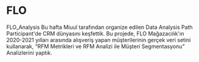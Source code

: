 # FLO
FLO_Analysis
Bu hafta Miuul tarafından organize edilen Data Analysis Path Participant'de  CRM dünyasını keşfettik.
Bu projede, FLO Mağazacılık'ın 2020-2021 yılları arasında alışveriş yapan müşterilerinin gerçek veri setini kullanarak,
“RFM Metrikleri ve RFM Analizi ile Müşteri Segmentasyonu” Analizlerini yaptık.
